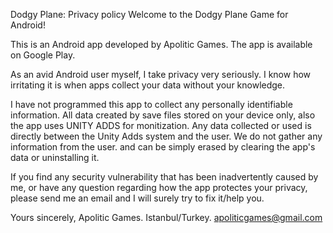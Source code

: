 Dodgy Plane: Privacy policy
Welcome to the Dodgy Plane Game for Android!

This is an Android app developed by Apolitic Games. The app is available on Google Play.

As an avid Android user myself, I take privacy very seriously. I know how irritating it is when apps collect your data without your knowledge.

I have not programmed this app to collect any personally identifiable information. 
All data created by save files stored on your device only,
also the app uses UNITY ADDS for monitization. Any data collected or used is directly between the Unity Adds system and the user. We do not gather any information from the user.
and can be simply erased by clearing the app's data or uninstalling it.

If you find any security vulnerability that has been inadvertently caused by me, or have any question regarding how the app protectes your privacy, please send me an email and I will surely try to fix it/help you.

Yours sincerely,
Apolitic Games.
Istanbul/Turkey.
apoliticgames@gmail.com
